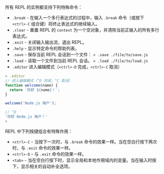
所有 REPL 的实例都支持下列特殊命令：

* `.break` - 在输入一个多行表达式的过程中，输入 `.break` 命令（或按下 `<ctrl>-C` 组合键）将终止表达式的继续输入。
* `.clear` - 重置 REPL 的 `context` 为一个空对象，并清除当前正输入的所有多行表达式。
* `.exit` - 关闭输入输出流，退出 REPL。
* `.help` - 显示特定命令的帮助列表。
* `.save` - 保存当前 REPL 会话到一个文件：
  `> .save ./file/to/save.js`
* `.load` - 读取一个文件到当前 REPL 会话。
  `> .load ./file/to/load.js`
* `.editor` 进入编辑模式（`<ctrl>-D` 完成，`<ctrl>-C` 取消）

```js
> .editor
// 进入编辑模式（^D 完成，^C 取消）
function welcome(name) {
  return `你好 ${name}！`;
}

welcome('Node.js 用户');

// ^D
'你好 Node.js 用户！'
>
```

REPL 中下列按键组合有特殊作用：

* `<ctrl>-C` - 当按下一次时，与 `.break` 命令的效果一样。当在空白行按下两次时，与 `.exit` 命令的效果一样。
* `<ctrl>-D` - 与 `.exit` 命令的效果一样。
* `<tab>` - 当在空白行按下时，显示全局和本地作用域内的变量。当在输入时按下，显示相关的自动补全选项。

